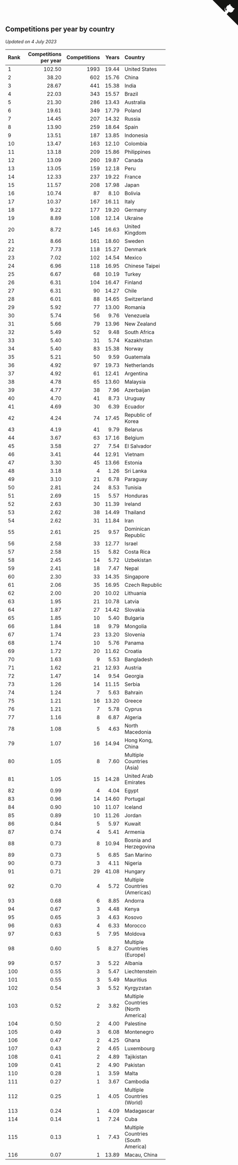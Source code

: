 ## Competitions per year by country

*Updated on  4 July 2023*

| Rank | Competitions per year | Competitions | Years | Country |
| :--- | ---: | ---: | ---: | :--- |
| 1 | 102.50 | 1993 | 19.44 | United States |
| 2 | 38.20 | 602 | 15.76 | China |
| 3 | 28.67 | 441 | 15.38 | India |
| 4 | 22.03 | 343 | 15.57 | Brazil |
| 5 | 21.30 | 286 | 13.43 | Australia |
| 6 | 19.61 | 349 | 17.79 | Poland |
| 7 | 14.45 | 207 | 14.32 | Russia |
| 8 | 13.90 | 259 | 18.64 | Spain |
| 9 | 13.51 | 187 | 13.85 | Indonesia |
| 10 | 13.47 | 163 | 12.10 | Colombia |
| 11 | 13.18 | 209 | 15.86 | Philippines |
| 12 | 13.09 | 260 | 19.87 | Canada |
| 13 | 13.05 | 159 | 12.18 | Peru |
| 14 | 12.33 | 237 | 19.22 | France |
| 15 | 11.57 | 208 | 17.98 | Japan |
| 16 | 10.74 | 87 | 8.10 | Bolivia |
| 17 | 10.37 | 167 | 16.11 | Italy |
| 18 | 9.22 | 177 | 19.20 | Germany |
| 19 | 8.89 | 108 | 12.14 | Ukraine |
| 20 | 8.72 | 145 | 16.63 | United Kingdom |
| 21 | 8.66 | 161 | 18.60 | Sweden |
| 22 | 7.73 | 118 | 15.27 | Denmark |
| 23 | 7.02 | 102 | 14.54 | Mexico |
| 24 | 6.96 | 118 | 16.95 | Chinese Taipei |
| 25 | 6.67 | 68 | 10.19 | Turkey |
| 26 | 6.31 | 104 | 16.47 | Finland |
| 27 | 6.31 | 90 | 14.27 | Chile |
| 28 | 6.01 | 88 | 14.65 | Switzerland |
| 29 | 5.92 | 77 | 13.00 | Romania |
| 30 | 5.74 | 56 | 9.76 | Venezuela |
| 31 | 5.66 | 79 | 13.96 | New Zealand |
| 32 | 5.49 | 52 | 9.48 | South Africa |
| 33 | 5.40 | 31 | 5.74 | Kazakhstan |
| 34 | 5.40 | 83 | 15.38 | Norway |
| 35 | 5.21 | 50 | 9.59 | Guatemala |
| 36 | 4.92 | 97 | 19.73 | Netherlands |
| 37 | 4.92 | 61 | 12.41 | Argentina |
| 38 | 4.78 | 65 | 13.60 | Malaysia |
| 39 | 4.77 | 38 | 7.96 | Azerbaijan |
| 40 | 4.70 | 41 | 8.73 | Uruguay |
| 41 | 4.69 | 30 | 6.39 | Ecuador |
| 42 | 4.24 | 74 | 17.45 | Republic of Korea |
| 43 | 4.19 | 41 | 9.79 | Belarus |
| 44 | 3.67 | 63 | 17.16 | Belgium |
| 45 | 3.58 | 27 | 7.54 | El Salvador |
| 46 | 3.41 | 44 | 12.91 | Vietnam |
| 47 | 3.30 | 45 | 13.66 | Estonia |
| 48 | 3.18 | 4 | 1.26 | Sri Lanka |
| 49 | 3.10 | 21 | 6.78 | Paraguay |
| 50 | 2.81 | 24 | 8.53 | Tunisia |
| 51 | 2.69 | 15 | 5.57 | Honduras |
| 52 | 2.63 | 30 | 11.39 | Ireland |
| 53 | 2.62 | 38 | 14.49 | Thailand |
| 54 | 2.62 | 31 | 11.84 | Iran |
| 55 | 2.61 | 25 | 9.57 | Dominican Republic |
| 56 | 2.58 | 33 | 12.77 | Israel |
| 57 | 2.58 | 15 | 5.82 | Costa Rica |
| 58 | 2.45 | 14 | 5.72 | Uzbekistan |
| 59 | 2.41 | 18 | 7.47 | Nepal |
| 60 | 2.30 | 33 | 14.35 | Singapore |
| 61 | 2.06 | 35 | 16.95 | Czech Republic |
| 62 | 2.00 | 20 | 10.02 | Lithuania |
| 63 | 1.95 | 21 | 10.78 | Latvia |
| 64 | 1.87 | 27 | 14.42 | Slovakia |
| 65 | 1.85 | 10 | 5.40 | Bulgaria |
| 66 | 1.84 | 18 | 9.79 | Mongolia |
| 67 | 1.74 | 23 | 13.20 | Slovenia |
| 68 | 1.74 | 10 | 5.76 | Panama |
| 69 | 1.72 | 20 | 11.62 | Croatia |
| 70 | 1.63 | 9 | 5.53 | Bangladesh |
| 71 | 1.62 | 21 | 12.93 | Austria |
| 72 | 1.47 | 14 | 9.54 | Georgia |
| 73 | 1.26 | 14 | 11.15 | Serbia |
| 74 | 1.24 | 7 | 5.63 | Bahrain |
| 75 | 1.21 | 16 | 13.20 | Greece |
| 76 | 1.21 | 7 | 5.78 | Cyprus |
| 77 | 1.16 | 8 | 6.87 | Algeria |
| 78 | 1.08 | 5 | 4.63 | North Macedonia |
| 79 | 1.07 | 16 | 14.94 | Hong Kong, China |
| 80 | 1.05 | 8 | 7.60 | Multiple Countries (Asia) |
| 81 | 1.05 | 15 | 14.28 | United Arab Emirates |
| 82 | 0.99 | 4 | 4.04 | Egypt |
| 83 | 0.96 | 14 | 14.60 | Portugal |
| 84 | 0.90 | 10 | 11.07 | Iceland |
| 85 | 0.89 | 10 | 11.26 | Jordan |
| 86 | 0.84 | 5 | 5.97 | Kuwait |
| 87 | 0.74 | 4 | 5.41 | Armenia |
| 88 | 0.73 | 8 | 10.94 | Bosnia and Herzegovina |
| 89 | 0.73 | 5 | 6.85 | San Marino |
| 90 | 0.73 | 3 | 4.11 | Nigeria |
| 91 | 0.71 | 29 | 41.08 | Hungary |
| 92 | 0.70 | 4 | 5.72 | Multiple Countries (Americas) |
| 93 | 0.68 | 6 | 8.85 | Andorra |
| 94 | 0.67 | 3 | 4.48 | Kenya |
| 95 | 0.65 | 3 | 4.63 | Kosovo |
| 96 | 0.63 | 4 | 6.33 | Morocco |
| 97 | 0.63 | 5 | 7.95 | Moldova |
| 98 | 0.60 | 5 | 8.27 | Multiple Countries (Europe) |
| 99 | 0.57 | 3 | 5.22 | Albania |
| 100 | 0.55 | 3 | 5.47 | Liechtenstein |
| 101 | 0.55 | 3 | 5.49 | Mauritius |
| 102 | 0.54 | 3 | 5.52 | Kyrgyzstan |
| 103 | 0.52 | 2 | 3.82 | Multiple Countries (North America) |
| 104 | 0.50 | 2 | 4.00 | Palestine |
| 105 | 0.49 | 3 | 6.08 | Montenegro |
| 106 | 0.47 | 2 | 4.25 | Ghana |
| 107 | 0.43 | 2 | 4.65 | Luxembourg |
| 108 | 0.41 | 2 | 4.89 | Tajikistan |
| 109 | 0.41 | 2 | 4.90 | Pakistan |
| 110 | 0.28 | 1 | 3.59 | Malta |
| 111 | 0.27 | 1 | 3.67 | Cambodia |
| 112 | 0.25 | 1 | 4.05 | Multiple Countries (World) |
| 113 | 0.24 | 1 | 4.09 | Madagascar |
| 114 | 0.14 | 1 | 7.24 | Cuba |
| 115 | 0.13 | 1 | 7.43 | Multiple Countries (South America) |
| 116 | 0.07 | 1 | 13.89 | Macau, China |


<a href="https://github.com/JustinTimeCuber/wca_statistics" class="github-corner" aria-label="View source on Github"><svg width="80" height="80" viewBox="0 0 250 250" style="fill:#151513; color:#fff; position: absolute; top: 0; border: 0; right: 0;" aria-hidden="true"><path d="M0,0 L115,115 L130,115 L142,142 L250,250 L250,0 Z"></path><path d="M128.3,109.0 C113.8,99.7 119.0,89.6 119.0,89.6 C122.0,82.7 120.5,78.6 120.5,78.6 C119.2,72.0 123.4,76.3 123.4,76.3 C127.3,80.9 125.5,87.3 125.5,87.3 C122.9,97.6 130.6,101.9 134.4,103.2" fill="currentColor" style="transform-origin: 130px 106px;" class="octo-arm"></path><path d="M115.0,115.0 C114.9,115.1 118.7,116.5 119.8,115.4 L133.7,101.6 C136.9,99.2 139.9,98.4 142.2,98.6 C133.8,88.0 127.5,74.4 143.8,58.0 C148.5,53.4 154.0,51.2 159.7,51.0 C160.3,49.4 163.2,43.6 171.4,40.1 C171.4,40.1 176.1,42.5 178.8,56.2 C183.1,58.6 187.2,61.8 190.9,65.4 C194.5,69.0 197.7,73.2 200.1,77.6 C213.8,80.2 216.3,84.9 216.3,84.9 C212.7,93.1 206.9,96.0 205.4,96.6 C205.1,102.4 203.0,107.8 198.3,112.5 C181.9,128.9 168.3,122.5 157.7,114.1 C157.9,116.9 156.7,120.9 152.7,124.9 L141.0,136.5 C139.8,137.7 141.6,141.9 141.8,141.8 Z" fill="currentColor" class="octo-body"></path></svg></a><style>.github-corner:hover .octo-arm{animation:octocat-wave 560ms ease-in-out}@keyframes octocat-wave{0%,100%{transform:rotate(0)}20%,60%{transform:rotate(-25deg)}40%,80%{transform:rotate(10deg)}}@media (max-width:500px){.github-corner:hover .octo-arm{animation:none}.github-corner .octo-arm{animation:octocat-wave 560ms ease-in-out}}</style>

